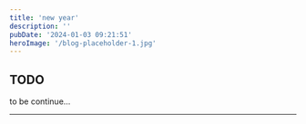 ```yaml
---
title: 'new year'
description: ''
pubDate: '2024-01-03 09:21:51'
heroImage: '/blog-placeholder-1.jpg'
---
```

## TODO

to be continue...

---
